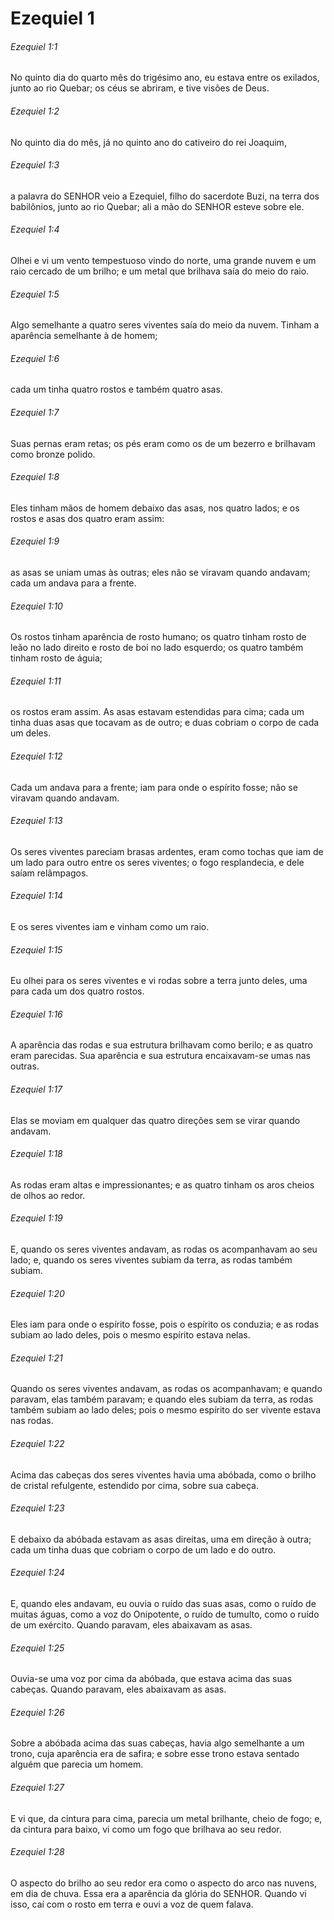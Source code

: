 # Ezequiel 1

###### Ezequiel 1:1

No quinto dia do quarto mês do trigésimo ano, eu estava entre os exilados, junto ao rio Quebar; os céus se abriram, e tive visões de Deus.

###### Ezequiel 1:2

No quinto dia do mês, já no quinto ano do cativeiro do rei Joaquim,

###### Ezequiel 1:3

a palavra do SENHOR veio a Ezequiel, filho do sacerdote Buzi, na terra dos babilônios, junto ao rio Quebar; ali a mão do SENHOR esteve sobre ele.

###### Ezequiel 1:4

Olhei e vi um vento tempestuoso vindo do norte, uma grande nuvem e um raio cercado de um brilho; e um metal que brilhava saía do meio do raio.

###### Ezequiel 1:5

Algo semelhante a quatro seres viventes saía do meio da nuvem. Tinham a aparência semelhante à de homem;

###### Ezequiel 1:6

cada um tinha quatro rostos e também quatro asas.

###### Ezequiel 1:7

Suas pernas eram retas; os pés eram como os de um bezerro e brilhavam como bronze polido.

###### Ezequiel 1:8

Eles tinham mãos de homem debaixo das asas, nos quatro lados; e os rostos e asas dos quatro eram assim:

###### Ezequiel 1:9

as asas se uniam umas às outras; eles não se viravam quando andavam; cada um andava para a frente.

###### Ezequiel 1:10

Os rostos tinham aparência de rosto humano; os quatro tinham rosto de leão no lado direito e rosto de boi no lado esquerdo; os quatro também tinham rosto de águia;

###### Ezequiel 1:11

os rostos eram assim. As asas estavam estendidas para cima; cada um tinha duas asas que tocavam as de outro; e duas cobriam o corpo de cada um deles.

###### Ezequiel 1:12

Cada um andava para a frente; iam para onde o espírito fosse; não se viravam quando andavam.

###### Ezequiel 1:13

Os seres viventes pareciam brasas ardentes, eram como tochas que iam de um lado para outro entre os seres viventes; o fogo resplandecia, e dele saíam relâmpagos.

###### Ezequiel 1:14

E os seres viventes iam e vinham como um raio.

###### Ezequiel 1:15

Eu olhei para os seres viventes e vi rodas sobre a terra junto deles, uma para cada um dos quatro rostos.

###### Ezequiel 1:16

A aparência das rodas e sua estrutura brilhavam como berilo; e as quatro eram parecidas. Sua aparência e sua estrutura encaixavam-se umas nas outras.

###### Ezequiel 1:17

Elas se moviam em qualquer das quatro direções sem se virar quando andavam.

###### Ezequiel 1:18

As rodas eram altas e impressionantes; e as quatro tinham os aros cheios de olhos ao redor.

###### Ezequiel 1:19

E, quando os seres viventes andavam, as rodas os acompanhavam ao seu lado; e, quando os seres viventes subiam da terra, as rodas também subiam.

###### Ezequiel 1:20

Eles iam para onde o espírito fosse, pois o espírito os conduzia; e as rodas subiam ao lado deles, pois o mesmo espírito estava nelas.

###### Ezequiel 1:21

Quando os seres viventes andavam, as rodas os acompanhavam; e quando paravam, elas também paravam; e quando eles subiam da terra, as rodas também subiam ao lado deles; pois o mesmo espírito do ser vivente estava nas rodas.

###### Ezequiel 1:22

Acima das cabeças dos seres viventes havia uma abóbada, como o brilho de cristal refulgente, estendido por cima, sobre sua cabeça.

###### Ezequiel 1:23

E debaixo da abóbada estavam as asas direitas, uma em direção à outra; cada um tinha duas que cobriam o corpo de um lado e do outro.

###### Ezequiel 1:24

E, quando eles andavam, eu ouvia o ruído das suas asas, como o ruído de muitas águas, como a voz do Onipotente, o ruído de tumulto, como o ruído de um exército. Quando paravam, eles abaixavam as asas.

###### Ezequiel 1:25

Ouvia-se uma voz por cima da abóbada, que estava acima das suas cabeças. Quando paravam, eles abaixavam as asas.

###### Ezequiel 1:26

Sobre a abóbada acima das suas cabeças, havia algo semelhante a um trono, cuja aparência era de safira; e sobre esse trono estava sentado alguém que parecia um homem.

###### Ezequiel 1:27

E vi que, da cintura para cima, parecia um metal brilhante, cheio de fogo; e, da cintura para baixo, vi como um fogo que brilhava ao seu redor.

###### Ezequiel 1:28

O aspecto do brilho ao seu redor era como o aspecto do arco nas nuvens, em dia de chuva. Essa era a aparência da glória do SENHOR. Quando vi isso, caí com o rosto em terra e ouvi a voz de quem falava.

